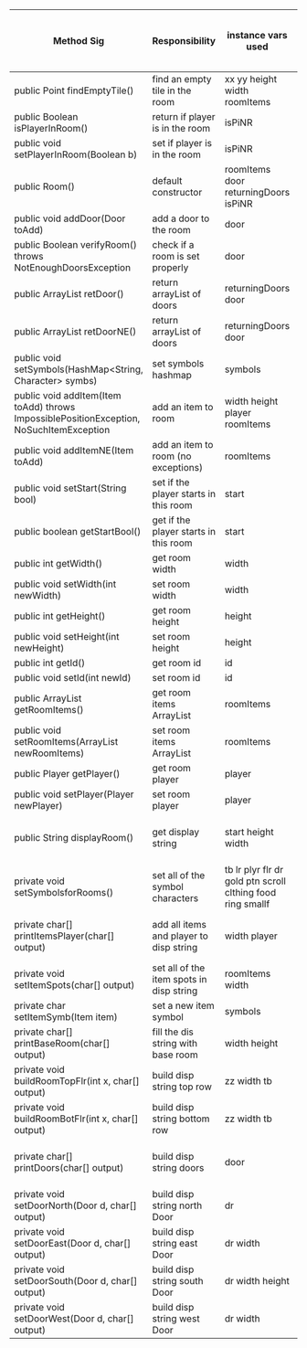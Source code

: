 | Method Sig                                                                              | Responsibility                           | instance vars used                                         | other class methods                                          | objects used with method calls | lines of code |
|-----------------------------------------------------------------------------------------|------------------------------------------|------------------------------------------------------------|--------------------------------------------------------------|--------------------------------|---------------|
| public Point findEmptyTile()                                                            | find an empty tile in the room           | xx yy height width roomItems                               | getXyLocation isEmpty                                        | Point ArrayList Items          | 19            |
| public Boolean isPlayerInRoom()                                                         | return if player is in the room          | isPiNR                                                     |                                                              |                                | 3             |
| public void setPlayerInRoom(Boolean b)                                                  | set if player is in the room             | isPiNR                                                     |                                                              |                                | 3             |
| public Room()                                                                           | default constructor                      | roomItems door returningDoors isPiNR                       |                                                              | ArrayList HashMap Door Item    | 6             |
| public void addDoor(Door toAdd)                                                         | add a door to the room                   | door                                                       | getWall put                                                  | HashMap Door                   | 11            |
| public Boolean verifyRoom() throws NotEnoughDoorsException                              | check if a room is set properly          | door                                                       | isEmpty                                                      | HashMap Door                   | 7             |
| public ArrayList<Door> retDoor()                                                        | return arrayList of doors                | returningDoors door                                        | values clear add                                             | ArrayList Door HashMap         | 7             |
| public ArrayList<Door> retDoorNE()                                                      | return arrayList of doors                | returningDoors door                                        | values clear add                                             | ArrayList Door HashMap         | 7             |
| public void setSymbols(HashMap<String, Character> symbs)                                | set symbols hashmap                      | symbols                                                    |                                                              | HashMap                        | 3             |
| public void addItem(Item toAdd) throws ImpossiblePositionException, NoSuchItemException | add an item to room                      | width height player roomItems                              | getXyLocation getCurrentRoom getX getY                       | Item ArrayList Point Player    | 18            |
| public void addItemNE(Item toAdd)                                                       | add an item to room (no exceptions)      | roomItems                                                  | add                                                          | ArrayList                      | 3             |
| public void setStart(String bool)                                                       | set if the player starts in this room    | start                                                      |                                                              |                                | 7             |
| public boolean getStartBool()                                                           | get if the player starts in this room    | start                                                      |                                                              |                                | 3             |
| public int getWidth()                                                                   | get room width                           | width                                                      |                                                              |                                | 3             |
| public void setWidth(int newWidth)                                                      | set room width                           | width                                                      |                                                              |                                | 3             |
| public int getHeight()                                                                  | get room height                          | height                                                     |                                                              |                                | 3             |
| public void setHeight(int newHeight)                                                    | set room height                          | height                                                     |                                                              |                                | 3             |
| public int getId()                                                                      | get room id                              | id                                                         |                                                              |                                | 3             |
| public void setId(int newId)                                                            | set room id                              | id                                                         |                                                              |                                | 3             |
| public ArrayList<Item> getRoomItems()                                                   | get room items ArrayList                 | roomItems                                                  |                                                              | ArrayList Item                 | 3             |
| public void setRoomItems(ArrayList<Item> newRoomItems)                                  | set room items ArrayList                 | roomItems                                                  |                                                              | ArrayList Item                 | 3             |
| public Player getPlayer()                                                               | get room player                          | player                                                     |                                                              | Player                         | 3             |
| public void setPlayer(Player newPlayer)                                                 | set room player                          | player                                                     |                                                              | Player                         | 3             |
| public String displayRoom()                                                             | get display string                       | start height width                                         | setSymbolsforRooms printBaseRoom printItemsPlayer printDoors |                                | 16            |
| private void setSymbolsforRooms()                                                       | set all of the symbol characters         | tb lr plyr flr dr gold ptn scroll clthing food ring smallf | get                                                          | HashMap                        | 15            |
| private char[] printItemsPlayer(char[] output)                                          | add all items and player to disp string  | width player                                               | setItemSpots getCurrentRoom getID getXyLocation getX         | Room Player Point              | 17            |
| private void setItemSpots(char[] output)                                                | set all of the item spots in disp string | roomItems width                                            | size get getXyLocation getX getY setItemSymb                 | ArrayList Item                 | 12            |
| private char setItemSymb(Item item)                                                     | set a new item symbol                    | symbols                                                    | getType toUpperCase get                                      | HashMap Item                   | 7             |
| private char[] printBaseRoom(char[] output)                                             | fill the dis string with base room       | width height                                               | buildRoomTopFlr buildRoombotFlr                              |                                | 20            |
| private void buildRoomTopFlr(int x, char[] output)                                      | build disp string top row                | zz width tb                                                |                                                              |                                | 8             |
| private void buildRoomBotFlr(int x, char[] output)                                      | build disp string bottom row             | zz width tb                                                |                                                              |                                | 8             |
| private char[] printDoors(char[] output)                                                | build disp string doors                  | door                                                       | values setDoorNorth setDoorEast setDoorSouth setDoorWest     | ArrayList Door                 | 9             |
| private void setDoorNorth(Door d, char[] output)                                        | build disp string north Door             | dr                                                         | getLocation getWall                                          | Door                           | 8             |
| private void setDoorEast(Door d, char[] output)                                         | build disp string east Door              | dr width                                                   | getLocation getWall                                          | Door                           | 10            |
| private void setDoorSouth(Door d, char[] output)                                        | build disp string south Door             | dr width height                                            | getLocation getWall                                          | Door                           | 10            |
| private void setDoorWest(Door d, char[] output)                                         | build disp string west Door              | dr width                                                   | getLocation getWall                                          | Door                           | 10            |
